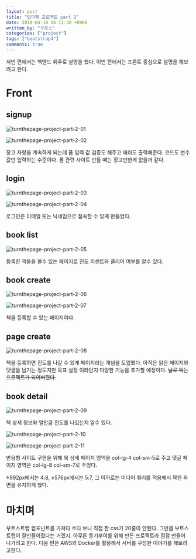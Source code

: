 ```yaml
---
layout: post
title: "턴더페 프로젝트 part 2"
date: 2019-04-10 16:11:30 +0900
written_by: "구르소"
categories: ["project"]
tags: ["bootstrap4"]
comments: true
---
```


저번 편에서는 백엔드 위주로 설명을 했다. 이번 편에서는 프론트 중심으로 설명을 해보려고 한다.

# Front

## signup

![turnthepage-project-part-2-01](/assets/images/turnthepage-project-part-2/01.png)

![turnthepage-project-part-2-02](/assets/images/turnthepage-project-part-2/02.png)

장고 자랑을 계속하게 되는데 폼 입력 값 검증도 해주고 에러도 출력해준다. 코드도 변수 값만 입력하는 수준이다. 폼 관련 사이트 만들 때는 장고만한게 없을꺼 같다.

## login

![turnthepage-project-part-2-03](/assets/images/turnthepage-project-part-2/03.png)

![turnthepage-project-part-2-04](/assets/images/turnthepage-project-part-2/04.png)

로그인은 이메일 또는 닉네임으로 접속할 수 있게 만들었다.

## book list

![turnthepage-project-part-2-05](/assets/images/turnthepage-project-part-2/05.png)

등록한 책들을 볼수 있는 페이지로 진도 퍼센트와 클리어 여부를 알수 있다.

## book create

![turnthepage-project-part-2-06](/assets/images/turnthepage-project-part-2/06.png)

![turnthepage-project-part-2-07](/assets/images/turnthepage-project-part-2/07.png)

책을 등록할 수 있는 페이지이다.

## page create

![turnthepage-project-part-2-08](/assets/images/turnthepage-project-part-2/08.png)

책을 등록하면 진도를 나갈 수 있게 페이지라는 개념을 도입했다. 아직은 읽은 페이지와 댓글을 남기는 정도지만 목표 설정 이라던지 다양한 기능을 추가할 예정이다. ~~날로 먹는 프로젝트가 되어버렸다.~~

## book detail

![turnthepage-project-part-2-09](/assets/images/turnthepage-project-part-2/09.png)

책 상세 정보와 얼만큼 진도를 나갔는지 알수 있다.

![turnthepage-project-part-2-10](/assets/images/turnthepage-project-part-2/10.png)

![turnthepage-project-part-2-11](/assets/images/turnthepage-project-part-2/11.png)

반응형 사이트 구현을 위해 북 상세 페이지 영역을 col-lg-4 col-sm-5로 주고 댓글 페이지 영역은 col-lg-8 col-sm-7로 주었다.

≥992px에서는 4:8, ≥576px에서는 5:7, 그 이하로는 미디어 쿼리를 적용해서 꽉찬 화면을 유지하게 했다.

# 마치며

부트스트랩 컴포넌트를 가져다 쓰다 보니 직접 짠 css가 20줄이 안된다. 그만큼 부트스트랩이 잘만들어졌다는 거겠지. 아무튼 동기부여를 위해 만든 프로젝트라 점점 만들어 나가려고 한다. 다음 편은 AWS와 Docker를 활용해서 서버를 구성한 이야기를 해보려고한다.
